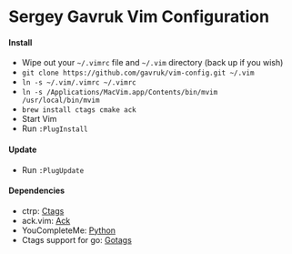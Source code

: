 # Sergey Gavruk Vim Configuration

#### Install
* Wipe out your `~/.vimrc` file and `~/.vim` directory (back up if you wish)
* `git clone https://github.com/gavruk/vim-config.git ~/.vim`
* `ln -s ~/.vim/.vimrc ~/.vimrc`
* `ln -s /Applications/MacVim.app/Contents/bin/mvim /usr/local/bin/mvim`
* `brew install ctags cmake ack`
* Start Vim
* Run `:PlugInstall`

#### Update
* Run `:PlugUpdate`

#### Dependencies

* ctrp: [Ctags](http://ctags.sourceforge.net/)
* ack.vim: [Ack](http://beyondgrep.com/)
* YouCompleteMe: [Python](https://www.python.org/)
* Ctags support for go: [Gotags](https://github.com/jstemmer/gotags)
